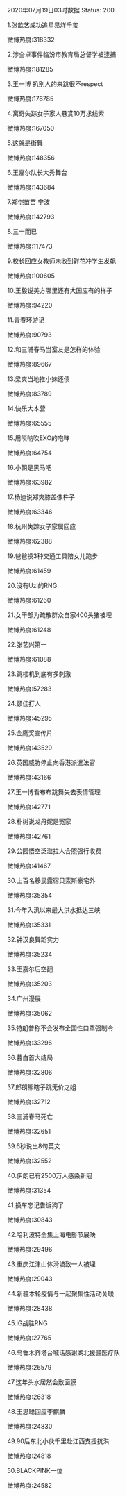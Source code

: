 2020年07月19日03时数据
Status: 200

1.张歆艺成功追星易烊千玺

微博热度:318332

2.涉仝卓事件临汾市教育局总督学被逮捕

微博热度:181285

3.王一博 扒别人的来跳很不respect

微博热度:176785

4.离奇失踪女子家人悬赏10万求线索

微博热度:167050

5.这就是街舞

微博热度:148356

6.王嘉尔队长大秀舞台

微博热度:143684

7.郑恺苗苗 宁波

微博热度:142793

8.三十而已

微博热度:117473

9.校长回应女教师未收到鲜花冲学生发飙

微博热度:100605

10.王毅说美方哪里还有大国应有的样子

微博热度:94220

11.青春环游记

微博热度:90793

12.和三浦春马当室友是怎样的体验

微博热度:89667

13.梁爽当地推小妹还债

微博热度:83789

14.快乐大本营

微博热度:65555

15.用唢呐吹EXO的咆哮

微博热度:64754

16.小朝是黑马吧

微博热度:63982

17.杨迪说郑爽膝盖像杵子

微博热度:63346

18.杭州失踪女子家属回应

微博热度:62388

19.爸爸换3种交通工具陪女儿跑步

微博热度:61459

20.没有Uzi的RNG

微博热度:61260

21.女干部为疏散群众自家400头猪被埋

微博热度:61248

22.张艺兴第一

微博热度:61088

23.跳楼机到底有多刺激

微博热度:57283

24.顾佳打人

微博热度:45295

25.金鹰奖宣传片

微博热度:43529

26.英国威胁停止向香港派遣法官

微博热度:43166

27.王一博看布布跳舞失去表情管理

微博热度:42771

28.朴树说龙丹妮是冤家

微博热度:42761

29.公园悟空泛滥拉人合照强行收费

微博热度:41467

30.上百名移民露宿贝索斯豪宅外

微博热度:35354

31.今年入汛以来最大洪水抵达三峡

微博热度:35331

32.钟汉良舞蹈实力

微博热度:35234

33.王嘉尔后空翻

微博热度:35203

34.广州漫展

微博热度:35062

35.特朗普称不会发布全国性口罩强制令

微博热度:33296

36.暮白首大结局

微博热度:32806

37.郎朗熊瞎子跳无价之姐

微博热度:32712

38.三浦春马死亡

微博热度:32651

39.6秒说出8句英文

微博热度:32552

40.伊朗已有2500万人感染新冠

微博热度:31354

41.换车忘记告诉狗了

微博热度:30843

42.哈利波特全集上海电影节展映

微博热度:29496

43.重庆江津山体滑坡致一人被埋

微博热度:29043

44.新疆本轮疫情与一起聚集性活动关联

微博热度:28438

45.iG战胜RNG

微博热度:27765

46.乌鲁木齐塔台喊话感谢湖北援疆医疗队

微博热度:26579

47.这年头水居然会敷面膜

微博热度:26318

48.王思聪回应李麒麟

微博热度:24830

49.90后东北小伙千里赴江西支援抗洪

微博热度:24818

50.BLACKPINK一位

微博热度:24582

